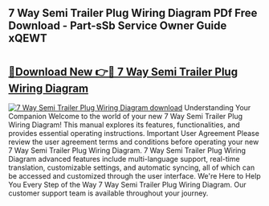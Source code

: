 ## 7 Way Semi Trailer Plug Wiring Diagram PDf Free Download - Part-sSb Service Owner Guide xQEWT

# <h2><a href="http://dfr6ojn.blite.top/?on=7+Way+Semi+Trailer+Plug+Wiring+Diagram">🔗Download New 👉🔴 7 Way Semi Trailer Plug Wiring Diagram</a></h2>

[![7 Way Semi Trailer Plug Wiring Diagram download](https://i.imgur.com/lujVjoI.png)](http://dfr6ojn.blite.top/?on=7+Way+Semi+Trailer+Plug+Wiring+Diagram)
Understanding Your Companion Welcome to the world of your new 7 Way Semi Trailer Plug Wiring Diagram! This manual explores its features, functionalities, and provides essential operating instructions. Important User Agreement Please review the user agreement terms and conditions before operating your new 7 Way Semi Trailer Plug Wiring Diagram. 7 Way Semi Trailer Plug Wiring Diagram advanced features include multi-language support, real-time translation, customizable settings, and automatic syncing, all of which can be accessed and customized through the user interface. We're Here to Help You Every Step of the Way 7 Way Semi Trailer Plug Wiring Diagram. Our customer support team is available throughout your journey.
